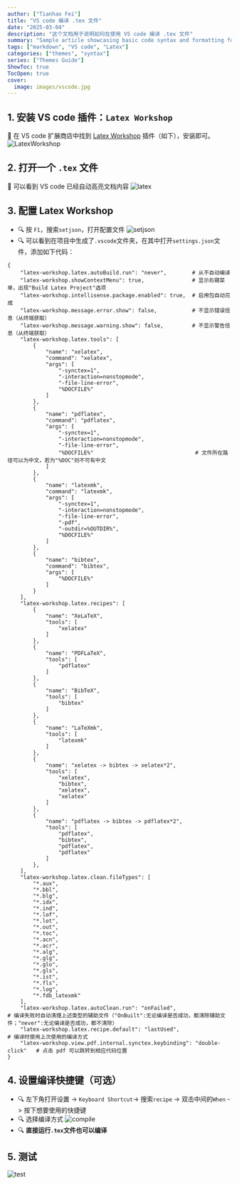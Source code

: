 ```yaml
---
author: ["Tianhao Fei"]
title: "VS code 编译 .tex 文件"
date: "2025-03-04"
description: "这个文档用于说明如何在使用 VS code 编译 .tex 文件"
summary: "Sample article showcasing basic code syntax and formatting for HTML elements."
tags: ["markdown", "VS code", "Latex"]
categories: ["themes", "syntax"]
series: ["Themes Guide"]
ShowToc: true
TocOpen: true
cover:
  image: images/vscode.jpg
---
```


## 1. 安装 VS code 插件：`Latex Workshop`

:rocket: 在 VS code 扩展商店中找到 [Latex Workshop](https://github.com/James-Yu/LaTeX-Workshop/wiki/Compile#placeholders) 插件（如下），安装即可。
![LatexWorkshop](/images/LatexWorkshop.jpg)

## 2. 打开一个 `.tex` 文件
:robot: 可以看到 VS code 已经自动高亮文档内容
![latex](/images/latex.jpg)

## 3. 配置 Latex Workshop
- :mag: 按 `F1`，搜索`setjson`，打开配置文件
![setjson](/images/setjson.jpg)
- :mag: 可以看到在项目中生成了`.vscode`文件夹，在其中打开`settings.json`文件，添加如下代码：
```
{
    "latex-workshop.latex.autoBuild.run": "never",        # 从不自动编译
    "latex-workshop.showContextMenu": true,               # 显示右键菜单，出现"Build Latex Project"选项
    "latex-workshop.intellisense.package.enabled": true,  # 启用包自动完成
    "latex-workshop.message.error.show": false,           # 不显示错误信息（从终端获取）
    "latex-workshop.message.warning.show": false,         # 不显示警告信息（从终端获取）
    "latex-workshop.latex.tools": [
        {
            "name": "xelatex",
            "command": "xelatex",
            "args": [
                "-synctex=1",
                "-interaction=nonstopmode",
                "-file-line-error",
                "%DOCFILE%"
            ]
        },
        {
            "name": "pdflatex",
            "command": "pdflatex",
            "args": [
                "-synctex=1",
                "-interaction=nonstopmode",
                "-file-line-error",
                "%DOCFILE%"                                # 文件所在路径可以为中文，若为"%DOC"则不可有中文
            ]
        },
        {
            "name": "latexmk",
            "command": "latexmk",
            "args": [
                "-synctex=1",
                "-interaction=nonstopmode",
                "-file-line-error",
                "-pdf",
                "-outdir=%OUTDIR%",
                "%DOCFILE%"
            ]
        },
        {
            "name": "bibtex",
            "command": "bibtex",
            "args": [
                "%DOCFILE%"
            ]
        }
    ],
    "latex-workshop.latex.recipes": [
        {
            "name": "XeLaTeX",
            "tools": [
                "xelatex"
            ]
        },
        {
            "name": "PDFLaTeX",
            "tools": [
                "pdflatex"
            ]
        },
        {
            "name": "BibTeX",
            "tools": [
                "bibtex"
            ]
        },
        {
            "name": "LaTeXmk",
            "tools": [
                "latexmk"
            ]
        },
        {
            "name": "xelatex -> bibtex -> xelatex*2",
            "tools": [
                "xelatex",
                "bibtex",
                "xelatex",
                "xelatex"
            ]
        },
        {
            "name": "pdflatex -> bibtex -> pdflatex*2",
            "tools": [
                "pdflatex",
                "bibtex",
                "pdflatex",
                "pdflatex"
            ]
        },
    ],
    "latex-workshop.latex.clean.fileTypes": [
        "*.aux",
        "*.bbl",
        "*.blg",
        "*.idx",
        "*.ind",
        "*.lof",
        "*.lot",
        "*.out",
        "*.toc",
        "*.acn",
        "*.acr",
        "*.alg",
        "*.glg",
        "*.glo",
        "*.gls",
        "*.ist",
        "*.fls",
        "*.log",
        "*.fdb_latexmk"
    ],
    "latex-workshop.latex.autoClean.run": "onFailed",                       # 编译失败时自动清理上述类型的辅助文件（"OnBuilt":无论编译是否成功，都清除辅助文件；"never":无论编译是否成功，都不清除）
    "latex-workshop.latex.recipe.default": "lastUsed",                      # 编译时使用上次使用的编译方式
    "latex-workshop.view.pdf.internal.synctex.keybinding": "double-click"   # 点击 pdf 可以跳转到相应代码位置
}
```

## 4. 设置编译快捷键（可选）
- :mag: 左下角打开设置 -> `Keyboard Shortcut`-> 搜索`recipe` -> 双击中间的`When` -> 按下想要使用的快捷键
- :mag: 选择编译方式
![compile](/images/compile.jpg)
- :mag: **直接运行`.tex`文件也可以编译**


## 5. 测试
![test](/images/test.jpg)
